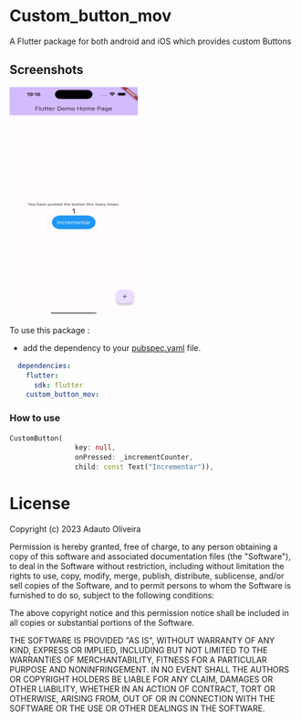 # Custom_button_mov

A Flutter package for both android and iOS which provides custom Buttons

## Screenshots

<img src="https://github.com/adautooli/custom_button_mov/blob/main/screenshots/ss1.png" height="400em" width="225em" />

To use this package :

* add the dependency to your [pubspec.yaml](https://github.com/adautooli/custom_button_mov/blob/main/pubspec.yaml) file.

```yaml
  dependencies:
    flutter:
      sdk: flutter
    custom_button_mov:
```

### How to use

```dart
CustomButton(
                key: null,
                onPressed: _incrementCounter,
                child: const Text("Incrementar")),

```

# License
Copyright (c) 2023 Adauto Oliveira

Permission is hereby granted, free of charge, to any person obtaining a copy
of this software and associated documentation files (the "Software"), to deal
in the Software without restriction, including without limitation the rights
to use, copy, modify, merge, publish, distribute, sublicense, and/or sell
copies of the Software, and to permit persons to whom the Software is
furnished to do so, subject to the following conditions:

The above copyright notice and this permission notice shall be included in all
copies or substantial portions of the Software.

THE SOFTWARE IS PROVIDED "AS IS", WITHOUT WARRANTY OF ANY KIND, EXPRESS OR
IMPLIED, INCLUDING BUT NOT LIMITED TO THE WARRANTIES OF MERCHANTABILITY,
FITNESS FOR A PARTICULAR PURPOSE AND NONINFRINGEMENT. IN NO EVENT SHALL THE
AUTHORS OR COPYRIGHT HOLDERS BE LIABLE FOR ANY CLAIM, DAMAGES OR OTHER
LIABILITY, WHETHER IN AN ACTION OF CONTRACT, TORT OR OTHERWISE, ARISING FROM,
OUT OF OR IN CONNECTION WITH THE SOFTWARE OR THE USE OR OTHER DEALINGS IN THE
SOFTWARE.


